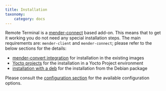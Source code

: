 ```yaml
---
title: Installation
taxonomy:
    category: docs
---
```



Remote Terminal is a [mender-connect](../../00.Overview/docs.md#Installation) based add-on.
This means that to get it working you do not need any special installation steps.
The main requirements are: `mender-client` and `mender-connect`; please refer
to the below sections for the details:
* [mender-convert integration](../../../04.System-updates-Debian-family/99.Variables/docs.md#mender_addon_connect_install) for installation in the existing images
* [Yocto projects](../../../05.System-updates-Yocto-Project/05.Customize-Mender/docs.md#mender-connect) for the installation in a Yocto Project environment
* [installation with a deb](../../../09.Downloads/docs.md#remote-terminal-add-on) for the installation from the Debian package

Please consult the [configuration section](../../90.Reference/docs.md#configuration) 
for the available configuration options.
